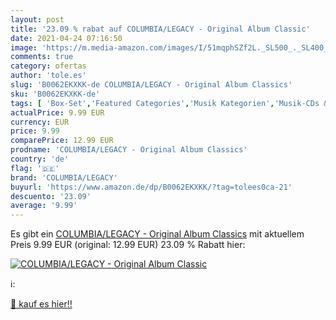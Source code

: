 ```yaml
---
layout: post
title: '23.09 % rabat auf COLUMBIA/LEGACY - Original Album Classic'
date: 2021-04-24 07:16:50
image: 'https://m.media-amazon.com/images/I/51mqphSZf2L._SL500_._SL400_.jpg'
comments: true
category: ofertas
author: 'tole.es'
slug: 'B0062EKXKK-de COLUMBIA/LEGACY - Original Album Classics'
sku: 'B0062EKXKK-de'
tags: [ 'Box-Set','Featured Categories','Musik Kategorien','Musik-CDs & Vinyl','Pop','columbia/legacy', ]
actualPrice: 9.99 EUR
currency: EUR
price: 9.99
comparePrice: 12.99 EUR
prodname: 'COLUMBIA/LEGACY - Original Album Classics'
country: 'de'
flag: '🇩🇪'
brand: 'COLUMBIA/LEGACY'
buyurl: 'https://www.amazon.de/dp/B0062EKXKK/?tag=tolees0ca-21'
descuento: '23.09'
average: '9.99'
---
```


Es gibt ein [COLUMBIA/LEGACY - Original Album Classics](https://www.amazon.de/dp/B0062EKXKK/?tag=tolees0ca-21) mit aktuellem Preis 9.99 EUR (original: 12.99 EUR) 23.09 % Rabatt hier:

[![COLUMBIA/LEGACY - Original Album Classic](https://m.media-amazon.com/images/I/51mqphSZf2L._SL500_._SL400_.jpg)](https://www.amazon.de/dp/B0062EKXKK/?tag=tolees0ca-21)

ℹ️:


[🛒 kauf es hier!!](https://www.amazon.de/dp/B0062EKXKK/?tag=tolees0ca-21)
